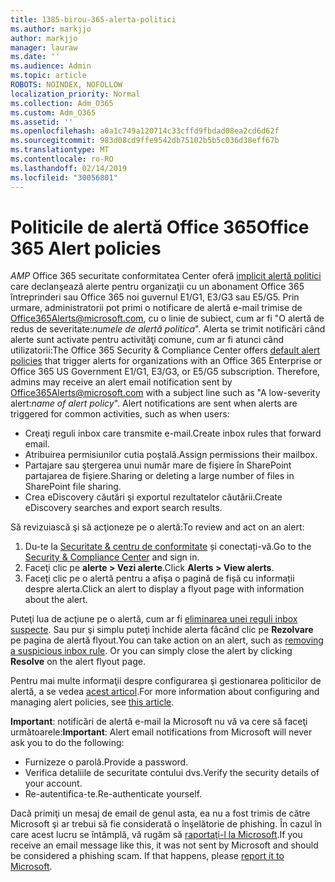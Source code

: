 ```yaml
---
title: 1385-birou-365-alerta-politici
ms.author: markjjo
author: markjjo
manager: lauraw
ms.date: ''
ms.audience: Admin
ms.topic: article
ROBOTS: NOINDEX, NOFOLLOW
localization_priority: Normal
ms.collection: Adm_O365
ms.custom: Adm_O365
ms.assetid: ''
ms.openlocfilehash: a0a1c749a120714c33cffd9fbdad08ea2cd6d62f
ms.sourcegitcommit: 983d08cd9ffe9542db75102b5b5c036d38eff67b
ms.translationtype: MT
ms.contentlocale: ro-RO
ms.lasthandoff: 02/14/2019
ms.locfileid: "30056801"
---
```

# <a name="office-365-alert-policies"></a><span data-ttu-id="2f2b8-102">Politicile de alertă Office 365</span><span class="sxs-lookup"><span data-stu-id="2f2b8-102">Office 365 Alert policies</span></span>

<span data-ttu-id="2f2b8-p101">_AMP_ Office 365 securitate conformitatea Center oferă [implicit alertă politici](https://docs.microsoft.com/office365/securitycompliance/alert-policies#default-alert-policies) care declanşează alerte pentru organizaţii cu un abonament Office 365 întreprinderi sau Office 365 noi guvernul E1/G1, E3/G3 sau E5/G5. Prin urmare, administratorii pot primi o notificare de alertă e-mail trimise de Office365Alerts@microsoft.com, cu o linie de subiect, cum ar fi "O alertă de redus de severitate:*numele de alertă politica*". Alerta se trimit notificări când alerte sunt activate pentru activităţi comune, cum ar fi atunci când utilizatorii:</span><span class="sxs-lookup"><span data-stu-id="2f2b8-p101">The Office 365 Security & Compliance Center offers [default alert policies](https://docs.microsoft.com/office365/securitycompliance/alert-policies#default-alert-policies) that trigger alerts for organizations with an Office 365 Enterprise or Office 365 US Government E1/G1, E3/G3, or E5/G5 subscription. Therefore, admins may receive an alert email notification sent by Office365Alerts@microsoft.com with a subject line such as "A low-severity alert:*name of alert policy*". Alert notifications are sent when alerts are triggered for common activities, such as when users:</span></span>

- <span data-ttu-id="2f2b8-106">Creaţi reguli inbox care transmite e-mail.</span><span class="sxs-lookup"><span data-stu-id="2f2b8-106">Create inbox rules that forward email.</span></span>
- <span data-ttu-id="2f2b8-107">Atribuirea permisiunilor cutia poştală.</span><span class="sxs-lookup"><span data-stu-id="2f2b8-107">Assign permissions their mailbox.</span></span>
- <span data-ttu-id="2f2b8-108">Partajare sau ştergerea unui număr mare de fişiere în SharePoint partajarea de fişiere.</span><span class="sxs-lookup"><span data-stu-id="2f2b8-108">Sharing or deleting a large number of files in SharePoint file sharing.</span></span>
- <span data-ttu-id="2f2b8-109">Crea eDiscovery căutări şi exportul rezultatelor căutării.</span><span class="sxs-lookup"><span data-stu-id="2f2b8-109">Create eDiscovery searches and export search results.</span></span>
 
<span data-ttu-id="2f2b8-110">Să revizuiască şi să acţioneze pe o alertă:</span><span class="sxs-lookup"><span data-stu-id="2f2b8-110">To review and act on an alert:</span></span>

1. <span data-ttu-id="2f2b8-111">Du-te la [Securitate & centru de conformitate](https://protection.office.com) și conectați-vă.</span><span class="sxs-lookup"><span data-stu-id="2f2b8-111">Go to the [Security & Compliance Center](https://protection.office.com) and sign in.</span></span>
2. <span data-ttu-id="2f2b8-112">Faceţi clic pe **alerte > Vezi alerte**.</span><span class="sxs-lookup"><span data-stu-id="2f2b8-112">Click **Alerts > View alerts**.</span></span>
3. <span data-ttu-id="2f2b8-113">Faceţi clic pe o alertă pentru a afişa o pagină de fișă cu informații despre alerta.</span><span class="sxs-lookup"><span data-stu-id="2f2b8-113">Click an alert to display a flyout page with information about the alert.</span></span>

<span data-ttu-id="2f2b8-p102">Puteţi lua de acţiune pe o alertă, cum ar fi [eliminarea unei reguli inbox suspecte](https://docs.microsoft.com/office365/securitycompliance/responding-to-a-compromised-email-account). Sau pur şi simplu puteţi închide alerta făcând clic pe **Rezolvare** pe pagina de alertă flyout.</span><span class="sxs-lookup"><span data-stu-id="2f2b8-p102">You can take action on an alert, such as [removing a suspicious inbox rule](https://docs.microsoft.com/office365/securitycompliance/responding-to-a-compromised-email-account). Or you can simply close the alert by clicking **Resolve** on the alert flyout page.</span></span>

<span data-ttu-id="2f2b8-116">Pentru mai multe informaţii despre configurarea şi gestionarea politicilor de alertă, a se vedea [acest articol](https://docs.microsoft.com/office365/securitycompliance/alert-policies).</span><span class="sxs-lookup"><span data-stu-id="2f2b8-116">For more information about configuring and managing alert policies, see  [this article](https://docs.microsoft.com/office365/securitycompliance/alert-policies).</span></span>

<span data-ttu-id="2f2b8-117">**Important**: notificări de alertă e-mail la Microsoft nu vă va cere să faceţi următoarele:</span><span class="sxs-lookup"><span data-stu-id="2f2b8-117">**Important**: Alert email notifications from Microsoft will never ask you to do the following:</span></span>

- <span data-ttu-id="2f2b8-118">Furnizeze o parolă.</span><span class="sxs-lookup"><span data-stu-id="2f2b8-118">Provide a password.</span></span>
- <span data-ttu-id="2f2b8-119">Verifica detaliile de securitate contului dvs.</span><span class="sxs-lookup"><span data-stu-id="2f2b8-119">Verify the security details of your account.</span></span>
- <span data-ttu-id="2f2b8-120">Re-autentifica-te.</span><span class="sxs-lookup"><span data-stu-id="2f2b8-120">Re-authenticate yourself.</span></span>

<span data-ttu-id="2f2b8-p103">Dacă primiţi un mesaj de email de genul asta, ea nu a fost trimis de către Microsoft şi ar trebui să fie considerată o înşelătorie de phishing. În cazul în care acest lucru se întâmplă, vă rugăm să [raportaţi-l la Microsoft](https://docs.microsoft.com/office365/SecurityCompliance/report-junk-email-and-phishing-scams-in-outlook-on-the-web-eop).</span><span class="sxs-lookup"><span data-stu-id="2f2b8-p103">If you receive an email message like this, it was not sent by Microsoft and should be considered a phishing scam. If that happens, please [report it to Microsoft](https://docs.microsoft.com/office365/SecurityCompliance/report-junk-email-and-phishing-scams-in-outlook-on-the-web-eop).</span></span>